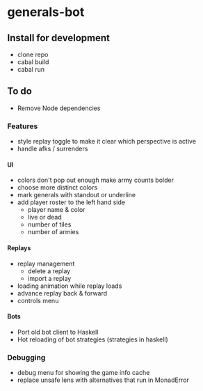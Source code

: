 # generals-bot

## Install for development
- clone repo
- cabal build
- cabal run

## To do
- Remove Node dependencies

### Features
- style replay toggle to make it clear which perspective is active
- handle afks / surrenders

#### UI
- colors don't pop out enough
  make army counts bolder
- choose more distinct colors
- mark generals with standout or underline
- add player roster to the left hand side
  - player name & color
  - live or dead
  - number of tiles
  - number of armies

#### Replays
- replay management
  - delete a replay
  - import a replay
- loading animation while replay loads
- advance replay back & forward
- controls menu

#### Bots
- Port old bot client to Haskell
- Hot reloading of bot strategies (strategies in haskell)

### Debugging
- debug menu for showing the game info cache
- replace unsafe lens with alternatives that run in MonadError
